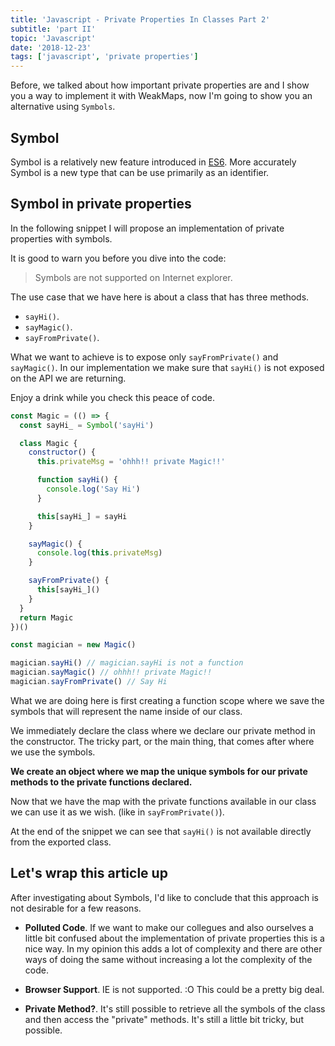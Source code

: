 ```yaml
---
title: 'Javascript - Private Properties In Classes Part 2'
subtitle: 'part II'
topic: 'Javascript'
date: '2018-12-23'
tags: ['javascript', 'private properties']
---
```


Before, we talked about how important private properties are and I show you a way to implement it with WeakMaps, now I'm going to show you an alternative using `Symbols`.

## Symbol

Symbol is a relatively new feature introduced in [ES6](https://developer.mozilla.org/es/docs/Web/JavaScript/Referencia/Objetos_globales/Symbol).
More accurately Symbol is a new type that can be use primarily as an identifier.

## Symbol in private properties

In the following snippet I will propose an implementation of private properties with symbols.

It is good to warn you before you dive into the code:

> Symbols are not supported on Internet explorer.

The use case that we have here is about a class that has three methods.

- `sayHi()`.
- `sayMagic()`.
- `sayFromPrivate()`.

What we want to achieve is to expose only `sayFromPrivate()` and `sayMagic()`. In our implementation we make sure that `sayHi()` is not exposed on the API we are returning.

Enjoy a drink while you check this peace of code.

```javascript
const Magic = (() => {
  const sayHi_ = Symbol('sayHi')

  class Magic {
    constructor() {
      this.privateMsg = 'ohhh!! private Magic!!'

      function sayHi() {
        console.log('Say Hi')
      }

      this[sayHi_] = sayHi
    }

    sayMagic() {
      console.log(this.privateMsg)
    }

    sayFromPrivate() {
      this[sayHi_]()
    }
  }
  return Magic
})()

const magician = new Magic()

magician.sayHi() // magician.sayHi is not a function
magician.sayMagic() // ohhh!! private Magic!!
magician.sayFromPrivate() // Say Hi
```

What we are doing here is first creating a function scope where we save the symbols that will represent the name inside of our class.

We immediately declare the class where we declare our private method in the constructor. The tricky part, or the main thing, that comes after where we use the symbols.

**We create an object where we map the unique symbols for our private methods to the private functions declared.**

Now that we have the map with the private functions available in our class we can use it as we wish. (like in `sayFromPrivate()`).

At the end of the snippet we can see that `sayHi()` is not available directly from the exported class.

## Let's wrap this article up

After investigating about Symbols, I'd like to conclude that this approach is not desirable for a few reasons.

- **Polluted Code**. If we want to make our collegues and also ourselves a little bit confused about the implementation of private properties this is a nice way. In my opinion this adds a lot of complexity and there are other ways of doing the same without increasing a lot the complexity of the code.

- **Browser Support**. IE is not supported. :O This could be a pretty big deal.

- **Private Method?**. It's still possible to retrieve all the symbols of the class and then access the "private" methods. It's still a little bit tricky, but possible.
